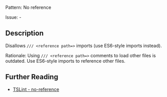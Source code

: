 Pattern: No reference

Issue: -

## Description

Disallows `/// <reference path=>` imports (use ES6-style imports instead).  
  
Rationale: Using `/// <reference path=>` comments to load other files is outdated. Use ES6-style imports to reference other files.

## Further Reading

* [TSLint - no-reference](https://palantir.github.io/tslint/rules/no-reference)